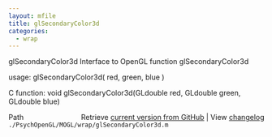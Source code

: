 ```yaml
---
layout: mfile
title: glSecondaryColor3d
categories:
  - wrap
---
```


glSecondaryColor3d  Interface to OpenGL function glSecondaryColor3d

usage:  glSecondaryColor3d\( red, green, blue \)

C function:  void glSecondaryColor3d\(GLdouble red, GLdouble green, GLdouble blue\)


<div class="code_header" style="text-align:right;">
  <span style="float:left;">Path&nbsp;&nbsp;</span> <span class="counter">Retrieve <a href=
  "https://raw.github.com/Psychtoolbox-3/Psychtoolbox-3/beta/./PsychOpenGL/MOGL/wrap/glSecondaryColor3d.m">current version from GitHub</a> | View <a href=
  "https://github.com/Psychtoolbox-3/Psychtoolbox-3/commits/beta/./PsychOpenGL/MOGL/wrap/glSecondaryColor3d.m">changelog</a></span>
</div>
<div class="code">
  <code>./PsychOpenGL/MOGL/wrap/glSecondaryColor3d.m</code>
</div>
